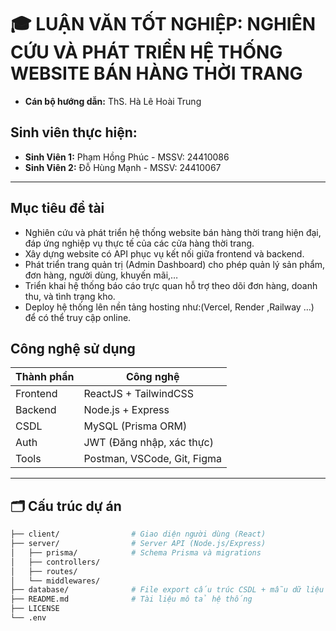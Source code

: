 # 🎓 LUẬN VĂN TỐT NGHIỆP: NGHIÊN CỨU VÀ PHÁT TRIỂN HỆ THỐNG WEBSITE BÁN HÀNG THỜI TRANG

- **Cán bộ hướng dẫn:** ThS. Hà Lê Hoài Trung

## Sinh viên thực hiện:

- **Sinh Viên 1:** Phạm Hồng Phúc - MSSV: 24410086
- **Sinh Viên 2:** Đỗ Hùng Mạnh - MSSV: 24410067

---

## Mục tiêu đề tài

- Nghiên cứu và phát triển hệ thống website bán hàng thời trang hiện đại, đáp ứng nghiệp vụ thực tế của các cửa hàng thời trang.
- Xây dựng website có API phục vụ kết nối giữa frontend và backend.
- Phát triển trang quản trị (Admin Dashboard) cho phép quản lý sản phẩm, đơn hàng, người dùng, khuyến mãi,…
- Triển khai hệ thống báo cáo trực quan hỗ trợ theo dõi đơn hàng, doanh thu, và tình trạng kho.
- Deploy hệ thống lên nền tảng hosting như:(Vercel, Render ,Railway …) để có thể truy cập online.

## Công nghệ sử dụng

| Thành phần | Công nghệ                   |
| ---------- | --------------------------- |
| Frontend   | ReactJS + TailwindCSS       |
| Backend    | Node.js + Express           |
| CSDL       | MySQL (Prisma ORM)          |
| Auth       | JWT (Đăng nhập, xác thực)   |
| Tools      | Postman, VSCode, Git, Figma |

---

## 🗂️ Cấu trúc dự án

```bash
├── client/                # Giao diện người dùng (React)
├── server/                # Server API (Node.js/Express)
│   ├── prisma/            # Schema Prisma và migrations
│   ├── controllers/
│   ├── routes/
│   └── middlewares/
├── database/              # File export cấu trúc CSDL + mẫu dữ liệu
├── README.md              # Tài liệu mô tả hệ thống
├── LICENSE
└── .env
```
